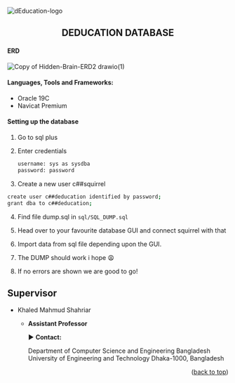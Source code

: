 ![dEducation-logo](https://user-images.githubusercontent.com/62663759/187912013-d1653a15-833a-4102-9091-0c9aa96b8505.png)

<h2 align="center">DEDUCATION DATABASE</h3>

#### ERD

![Copy of Hidden-Brain-ERD2 drawio(1)](https://user-images.githubusercontent.com/62663759/187882258-1113fcee-3f99-48c1-94b5-bcc7544dcc7d.png)

#### Languages, Tools and Frameworks:<a name="tools"></a>

- Oracle 19C
- Navicat Premium

#### Setting up the database

1. Go to sql plus

2. Enter credentials

   ```sh
   username: sys as sysdba
   password: password
   ```

3. Create a new user c##squirrel

```sh
create user c##deducation identified by password;
grant dba to c##deducation;
```

4. Find file dump.sql in `sql/SQL_DUMP.sql`

5. Head over to your favourite database GUI and connect squirrel with that

6. Import data from sql file depending upon the GUI.

7. The DUMP should work i hope 😩

8. If no errors are shown we are good to go!

## Supervisor

- Khaled Mahmud Shahriar

  - **Assistant Professor**

    :arrow_forward: **Contact:**

    Department of Computer Science and Engineering
    Bangladesh University of Engineering and Technology
    Dhaka-1000, Bangladesh

<p align="right">(<a href="#top">back to top</a>)</p>
